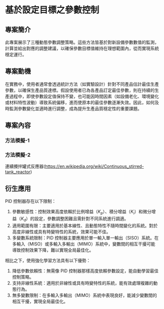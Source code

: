 # 基於設定目標之參數控制

## 專案簡介

此專案展示了三種動態參數調整策略。這些方法皆基於對新設備參數數值的監測，計算並給出對應的調整建議，以確保參數目標值維持在理想範圍內，從而實現系統穩定運行。

## 專案動機

在實務中，使用者通常會透過統計方法（如實驗設計）針對不同產品估計最佳生產參數，以確保生產品質達標。假設使用者已為各產品訂定最佳參數，則在持續的生產過程中，即使參數設定值保持不變，也可能因時間因素（如設備老化、環境變化或材料特性波動）導致系統偏移，進而使原本的最佳參數逐漸失效。因此，如何及時監測參數變化並適時進行調整，成為提升生產品質穩定性的重要課題。

## 專案內容

### 方法模擬-1
### 方法模擬-2
連續攪拌罐式反應器(https://en.wikipedia.org/wiki/Continuous_stirred-tank_reactor)
## 衍生應用
































PID 控制器存在以下限制：
1. 參數敏感性：控制效果高度依賴於比例增益（$K_p$）、積分增益（$K_i$）和微分增益（$K_d$）的設定，參數調整困難且需針對不同系統進行調適。
2. 適用範圍有限：主要適用於基本線性、且動態特性不隨時間變化的系統。對於高度非線性或具有時變特性的系統，效果可能不佳。
3. 多變數系統限制：PID 控制器主要應用於單一輸入單一輸出（SISO）系統。在多輸入（MISO）或多輸入多輸出（MIMO）系統中，變數間的相互干擾可能導致控制效果下降，難以實現全局最佳化。

相比之下，使用強化學習方法具有以下優勢：
1.	降低參數依賴性：無需像 PID 控制器那樣高度依賴參數設定，能自動學習最佳控制策略。
2.	支持非線性系統：適用於非線性或具有時變特性的系統，能有效處理複雜的動態行為。
3.	無多變數限制：在多輸入多輸出（MIMO）系統中表現良好，能減少變數間的相互干擾，實現全局最佳化。